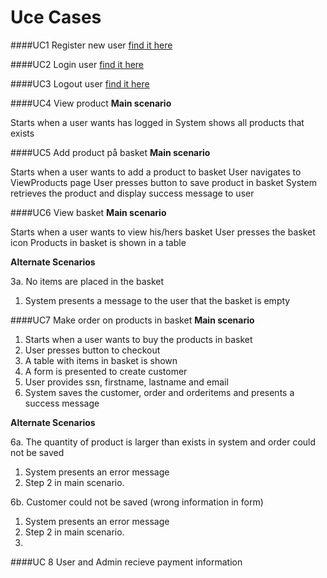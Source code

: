 # Uce Cases

####UC1 Register new user [find it here](https://github.com/dntoll/1DV608/blob/master/Assignments/Assignment_4/UC4.md)

####UC2 Login user [find it here](https://github.com/dntoll/1DV608/blob/master/Assignments/Assignment_2/Assignment2_Use_Cases.md)

####UC3 Logout user [find it here](https://github.com/dntoll/1DV608/blob/master/Assignments/Assignment_2/Assignment2_Use_Cases.md)

####UC4 View product
**Main scenario**

Starts when a user wants has logged in
System shows all products that exists


####UC5 Add product på basket
**Main scenario**

Starts when a user wants to add a product to basket
User navigates to ViewProducts page
User presses button to save product in basket
System retrieves the product and display success message to user

####UC6 View basket
**Main scenario**

Starts when a user wants to view his/hers basket
User presses the basket icon
Products in basket is shown in a table

**Alternate Scenarios**

3a. No items are placed in the basket
1. System presents a message to the user that the basket is empty

####UC7 Make order on products in basket
**Main scenario**

1. Starts when a user wants to buy the products in basket
2. User presses button to checkout
3. A table with items in basket is shown
4. A form is presented to create customer
5. User provides ssn, firstname, lastname and email
6. System saves the customer, order and orderitems and presents a success message

**Alternate Scenarios**

6a. The quantity of product is larger than exists in system and order could not be saved
1. System presents an error message
3. Step 2 in main scenario.

6b. Customer could not be saved (wrong information in form)
1. System presents an error message
3. Step 2 in main scenario.
4. 
####UC 8 User and Admin recieve payment information
